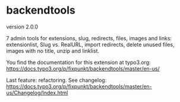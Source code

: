 # backendtools

version 2.0.0

7 admin tools for extensions, slug, redirects, files, images and links:
extensionlist, Slug vs. RealURL, import redirects, delete unused files, images with no title, unzip and linklist.

You find the documentation for this extension at typo3.org:
https://docs.typo3.org/p/fixpunkt/backendtools/master/en-us/

Last feature: refactoring. See changelog:
https://docs.typo3.org/p/fixpunkt/backendtools/master/en-us/Changelog/Index.html